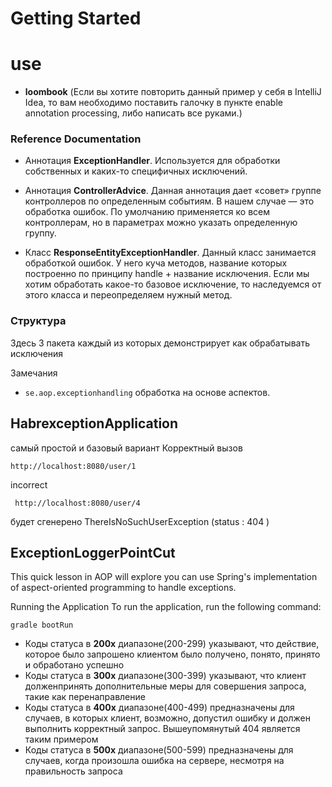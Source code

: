 # Getting Started

# use 
 * <b>loombook</b> (Если вы хотите повторить данный пример у себя в IntelliJ Idea,
  то вам необходимо поставить галочку в пункте enable annotation processing, либо написать все руками.)
 
### Reference Documentation
* Аннотация <b>ExceptionHandler</b>. Используется для обработки собственных и каких-то специфичных исключений. 

* Аннотация <b>ControllerAdvice</b>. Данная аннотация дает «совет» группе контроллеров по определенным 
событиям. В нашем случае — это обработка ошибок. По умолчанию применяется ко всем контроллерам, 
но в параметрах можно указать определенную группу. 

* Класс <b>ResponseEntityExceptionHandler</b>. Данный класс занимается обработкой ошибок. У него куча методов, название которых построенно по принципу handle + название исключения. Если мы хотим обработать какое-то базовое исключение, то наследуемся от этого класса и переопределяем нужный метод.

### Структура 
Здесь 3 пакета каждый из которых демонстрирует как обрабатывать исключения 

Замечания 
* `se.aop.exceptionhandling` обработка на основе аспектов. 

## HabrexceptionApplication
самый простой и базовый вариант
Корректный вызов
``` http request
http://localhost:8080/user/1
```

incorrect 
```http request
 http://localhost:8080/user/4
```
будет сгенерено ThereIsNoSuchUserException (status : 404 )
## ExceptionLoggerPointCut
This quick lesson in AOP will explore you can use Spring's implementation of aspect-oriented programming to handle exceptions.

Running the Application
To run the application, run the following command:
```
gradle bootRun 
```

* Коды статуса в **200x** диапазоне(200-299) указывают, что действие, которое было запрошено клиентом было получено, понято, принято и обработано успешно
* Коды статуса в **300x** диапазоне(300-399) указывают, что клиент долженпринять дополнительные меры для совершения запроса, такие как перенаправление
* Коды статуса в **400x** диапазоне(400-499) предназначены для случаев, в которых клиент, возможно, допустил ошибку и должен выполнить корректный запрос. Вышеупомянутый 404 является таким примером
* Коды статуса в **500x** диапазоне(500-599) предназначены для случаев, когда произошла ошибка на сервере, несмотря на правильность запроса
